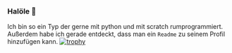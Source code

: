 ### Halöle 👋

Ich bin so ein Typ der gerne mit python und mit scratch rumprogrammiert. Außerdem habe ich gerade entdeckt, dass man ein `Readme` zu seinem Profil hinzufügen kann.
[![trophy](https://github-profile-trophy.vercel.app/?username=antonabi)](https://github.com/ryo-ma/github-profile-trophy)
